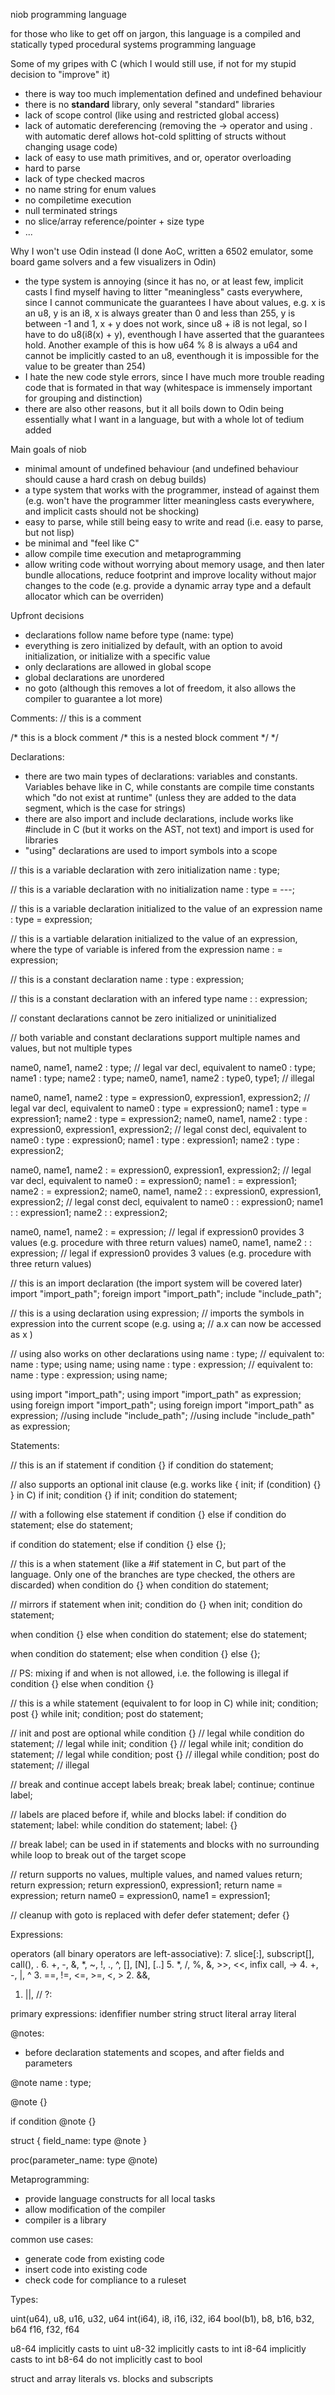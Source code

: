 niob programming language

for those who like to get off on jargon, this language is a compiled and statically typed procedural systems programming language

Some of my gripes with C (which I would still use, if not for my stupid decision to "improve" it)
 - there is way too much implementation defined and undefined behaviour
 - there is no __standard__ library, only several "standard" libraries
 - lack of scope control (like using and restricted global access)
 - lack of automatic dereferencing (removing the -> operator and using . with automatic deref allows hot-cold splitting of structs without changing usage code)
 - lack of easy to use math primitives, and or, operator overloading
 - hard to parse
 - lack of type checked macros
 - no name string for enum values
 - no compiletime execution
 - null terminated strings
 - no slice/array reference/pointer + size type
 - ...

Why I won't use Odin instead (I done AoC, written a 6502 emulator, some board game solvers and a few visualizers in Odin)
 - the type system is annoying
	(since it has no, or at least few, implicit casts I find myself having to litter "meaningless" casts everywhere, since I cannot communicate the guarantees I have about values, e.g. x is
     an u8, y is an i8, x is always greater than 0 and less than 255, y is between -1 and 1, x + y does not work, since u8 + i8 is not legal, so I have to do u8(i8(x) + y), eventhough I
     have asserted that the guarantees hold. Another example of this is how u64 % 8 is always a u64 and cannot be implicitly casted to an u8, eventhough it is impossible for the value
     to be greater than 254)
 - I hate the new code style errors, since I have much more trouble reading code that is formated in that way (whitespace is immensely important for grouping and distinction)
 - there are also other reasons, but it all boils down to Odin being essentially what I want in a language, but with a whole lot of tedium added

Main goals of niob
 - minimal amount of undefined behaviour (and undefined behaviour should cause a hard crash on debug builds)
 - a type system that works with the programmer, instead of against them (e.g. won't have the programmer litter meaningless casts everywhere, and implicit casts should not be shocking)
 - easy to parse, while still being easy to write and read (i.e. easy to parse, but not lisp)
 - be minimal and "feel like C"
 - allow compile time execution and metaprogramming
 - allow writing code without worrying about memory usage, and then later bundle allocations, reduce footprint and improve locality without major changes to the code
   (e.g. provide a dynamic array type and a default allocator which can be overriden)

Upfront decisions
 - declarations follow name before type (name: type)
 - everything is zero initialized by default, with an option to avoid initialization, or initialize with a specific value
 - only declarations are allowed in global scope
 - global declarations are unordered
 - no goto (although this removes a lot of freedom, it also allows the compiler to guarantee a lot more)

Comments:
// this is a comment

/* this is a block comment /* this is a nested block comment */ */

Declarations:
 - there are two main types of declarations: variables and constants. Variables behave like in C, while constants are compile time constants which "do not exist at runtime" (unless they are
   added to the data segment, which is the case for strings)
 - there are also import and include declarations, include works like #include in C (but it works on the AST, not text) and import is used for libraries
 - "using" declarations are used to import symbols into a scope

// this is a variable declaration with zero initialization
name : type;

// this is a variable declaration with no initialization
name : type = ---;

// this is a variable declaration initialized to the value of an expression
name : type = expression;

// this is a vartiable delaration initialized to the value of an expression, where the type of variable is infered from the expression
name : = expression;

// this is a constant declaration
name : type : expression;

// this is a constant declaration with an infered type
name : : expression;

// constant declarations cannot be zero initialized or uninitialized

// both variable and constant declarations support multiple names and values, but not multiple types

name0, name1, name2 : type;         // legal var decl, equivalent to name0 : type; name1 : type; name2 : type;
name0, name1, name2 : type0, type1; // illegal

name0, name1, name2 : type = expression0, expression1, expression2; // legal var decl, equivalent to name0 : type = expression0; name1 : type = expression1; name2 : type = expression2;
name0, name1, name2 : type : expression0, expression1, expression2; // legal const decl, equivalent to name0 : type : expression0; name1 : type : expression1; name2 : type : expression2;

name0, name1, name2 :  = expression0, expression1, expression2; // legal var decl, equivalent to name0 : = expression0; name1 : = expression1; name2 : = expression2;
name0, name1, name2 :  : expression0, expression1, expression2; // legal const decl, equivalent to name0 : : expression0; name1 : : expression1; name2 : : expression2;

name0, name1, name2 :  = expression; // legal if expression0 provides 3 values (e.g. procedure with three return values)
name0, name1, name2 :  : expression; // legal if expression0 provides 3 values (e.g. procedure with three return values)

// this is an import declaration (the import system will be covered later)
import "import_path";
foreign import "import_path";
include "include_path";

// this is a using declaration
using expression; // imports the symbols in expression into the current scope (e.g. using a;      // a.x can now be accessed as x  )

// using also works on other declarations
using name : type;              // equivalent to: name : type; using name;
using name : type : expression; // equivalent to: name : type : expression; using name;

using import "import_path";
using import "import_path" as expression;
using foreign import "import_path";
using foreign import "import_path" as expression;
//using include "include_path";
//using include "include_path" as expression;

Statements:

// this is an if statement
if condition {}
if condition do statement;

// also supports an optional init clause (e.g. works like { init; if (condition) {} } in C)
if init; condition {}
if init; condition do statement;

// with a following else statement
if condition {}
else if condition do statement;
else do statement;

if condition do statement;
else if condition {}
else {};

// this is a when statement (like a #if statement in C, but part of the language. Only one of the branches are type checked, the others are discarded)
when condition do {}
when condition do statement;

// mirrors if statement
when init; condition do {}
when init; condition do statement;

when condition {}
else when condition do statement;
else do statement;

when condition do statement;
else when condition {}
else {};

// PS: mixing if and when is not allowed, i.e. the following is illegal
if condition {}
else when condition {}


// this is a while statement (equivalent to for loop in C)
while init; condition; post {}
while init; condition; post do statement;

// init and post are optional
while condition {}                  // legal
while condition do statement;       // legal
while init; condition {}            // legal
while init; condition do statement; // legal
while condition; post {}            // illegal
while condition; post do statement; // illegal

// break and continue accept labels
break;
break label;
continue;
continue label;

// labels are placed before if, while and blocks
label: if condition do statement;
label: while condition do statement;
label: {}

// break label; can be used in if statements and blocks with no surrounding while loop to break out of the target scope

// return supports no values, multiple values, and named values
return;
return expression;
return expression0, expression1;
return name = expression;
return name0 = expression0, name1 = expression1;

// cleanup with goto is replaced with defer
defer statement;
defer {}

Expressions:

operators (all binary operators are left-associative):
7.  slice[:], subscript[], call(), .
6.  +, -, &, *, ~, !, ., ^, [], [N], [..]
5.  *, /, %, &, >>, <<, infix call, ->
4.  +, -, |, ^
3.  ==, !=, <=, >=, <, >
2.  &&,
1.  ||,
//  ?:

primary expressions:
  idenfifier
  number
  string
  struct literal
  array literal
 

@notes:
 - before declaration statements and scopes, and after fields and parameters

@note name : type;

@note {}

if condition @note {}

struct { field_name: type @note }

proc(parameter_name: type @note)

Metaprogramming:
 - provide language constructs for all local tasks
 - allow modification of the compiler
 - compiler is a library

common use cases:
 - generate code from existing code
 - insert code into existing code
 - check code for compliance to a ruleset

Types:

uint(u64), u8, u16, u32, u64
int(i64), i8, i16, i32, i64
bool(b1), b8, b16, b32, b64
f16, f32, f64

u8-64 implicitly casts to uint
u8-32 implicitly casts to int
i8-64 implicitly casts to int
b8-64 do not implicitly cast to bool

struct and array literals vs. blocks and subscripts
